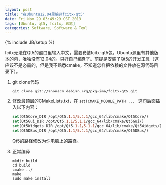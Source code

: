 ```yaml
---
layout: post
title: "在Ubuntu12.04里编译fcitx-qt5"
date: Fri Nov 29 03:49:29 CST 2013
tags: [Ubuntu, qt5, fcitx, 五笔]
categories: Software, Software & Tool
---
```

{% include JB/setup %}

fcitx无法在Qt5的窗口里输入中文，需要安装fcitx-qt5包，Ubuntu源里有其他版本的包，唯独没有12.04的。只好自己编译了。前提是安装了Qt5的开发工具（这应该不是必需的，但是我不熟悉cmake，不知道怎样把依赖的文件放在源代码目录下）。

1.	git clone代码 

	~~~shell
	git clone git://anonscm.debian.org/pkg-ime/fcitx-qt5.git
	~~~

2.	修改最顶层的CMakeLists.txt，在 `set(CMAKE_MODULE_PATH ... ` 这句后面插入以下内容：

	~~~cmake
	set(Qt5Core_DIR /opt/Qt5.1.1/5.1.1/gcc_64/lib/cmake/Qt5Core/)
	set(Qt5Gui_DIR /opt/Qt5.1.1/5.1.1/gcc_64/lib/cmake/Qt5Gui/)
	set(Qt5Widgets_DIR /opt/Qt5.1.1/5.1.1/gcc_64/lib/cmake/Qt5Widgets/)
	set(Qt5DBus_DIR /opt/Qt5.1.1/5.1.1/gcc_64/lib/cmake/Qt5DBus/)
	~~~

	Qt5的路径修改为你电脑上的路径。

3.	正常编译

	~~~shell
	mkdir build
	cd build
	cmake ../
	make
	sudo make install
	~~~
